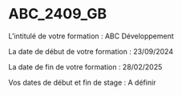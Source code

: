 # ABC_2409_GB

L’intitulé de votre formation : ABC Développement

La date de début de votre formation : 23/09/2024

La date de fin de votre formation : 28/02/2025

Vos dates de début et fin de stage : A définir
